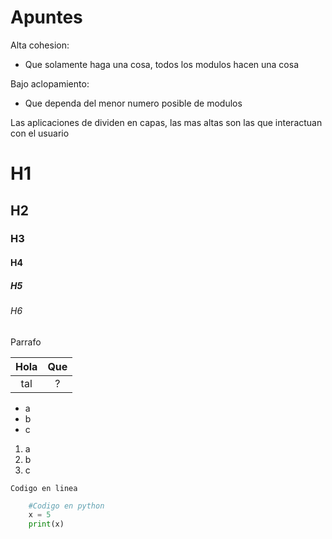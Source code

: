 # Apuntes
Alta  cohesion:
- Que solamente haga una cosa, todos los modulos hacen una cosa

Bajo aclopamiento:
- Que dependa del menor numero posible de modulos


Las aplicaciones de dividen en capas, las mas altas son las que interactuan con el usuario


# H1
## H2
### H3
#### H4
##### H5
###### H6
Parrafo

Hola | Que
:--: | :--:
tal | ?

- a
- b
- c

1. a
2. b
3. c

`Codigo en linea`

```python
	#Codigo en python
	x = 5
	print(x)
```
